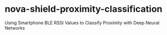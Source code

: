 # nova-shield-proximity-classification
Using Smartphone BLE RSSI Values to Classify Proximity with Deep Neural Networks
